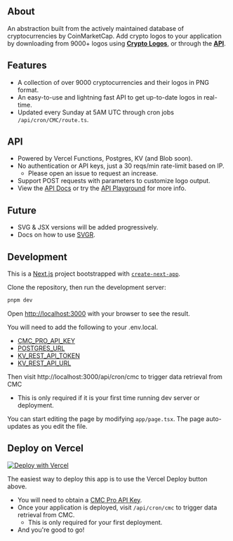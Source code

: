 ## About

An abstraction built from the actively maintained database of cryptocurrencies by CoinMarketCap. Add crypto logos to your application by downloading from 9000+ logos using [**Crypto Logos**](https://cryptologos.vercel.app), or through the [**API**](https://github.com/0x-Legend/crypto-logos/blob/c35e0141730f32ac4d9768d7ff56ec8ed58721d5/app/api/README.md).

## Features

- A collection of over 9000 cryptocurrencies and their logos in PNG format.
- An easy-to-use and lightning fast API to get up-to-date logos in real-time.
- Updated every Sunday at 5AM UTC through cron jobs ```/api/cron/CMC/route.ts```.

## API
- Powered by Vercel Functions, Postgres, KV (and Blob soon).
- No authentication or API keys, just a 30 reqs/min rate-limit based on IP. 
  - Please open an issue to request an increase.
- Support POST requests with parameters to customize logo output.
- View the [API Docs](https://github.com/0x-Legend/crypto-logos/blob/c35e0141730f32ac4d9768d7ff56ec8ed58721d5/app/api/README.md) or try the [API Playground](https://cryptologos.vercel.app/api/playground) for more info.

## Future
- SVG & JSX versions will be added progressively.
- Docs on how to use [SVGR](https://react-svgr.com/).

## Development

This is a [Next.js](https://nextjs.org/) project bootstrapped with [`create-next-app`](https://github.com/vercel/next.js/tree/canary/packages/create-next-app).

Clone the repository, then run the development server:

```bash
pnpm dev
```

Open [http://localhost:3000](http://localhost:3000) with your browser to see the result.

You will need to add the following to your .env.local.
- [CMC_PRO_API_KEY](https://pro.coinmarketcap.com/)
- [POSTGRES_URL](https://vercel.com/storage/postgres)
- [KV_REST_API_TOKEN](https://vercel.com/storage/kv)
- [KV_REST_API_URL](https://vercel.com/storage/kv)

Then visit http://localhost:3000/api/cron/cmc to trigger data retrieval from CMC
- This is only required if it is your first time running dev server or deployment.

You can start editing the page by modifying `app/page.tsx`. The page auto-updates as you edit the file.


## Deploy on Vercel
[![Deploy with Vercel](https://vercel.com/button)](https://vercel.com/new/clone?repository-url=https%3A%2F%2Fgithub.com%2Fajayvignesh01%2FCrypto-Logos&env=CMC_PRO_API_KEY&stores=[{"type":"postgres"},{"type":"kv"}])

The easiest way to deploy this app is to use the Vercel Deploy button above.
- You will need to obtain a [CMC Pro API Key](https://pro.coinmarketcap.com/).
- Once your application is deployed, visit `/api/cron/cmc` to trigger data retrieval from CMC.
  - This is only required for your first deployment.
- And you're good to go!
